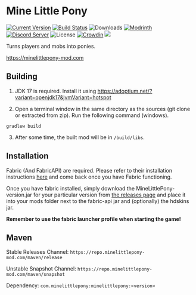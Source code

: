 # Mine Little Pony

[![Current Version](https://img.shields.io/github/v/release/MineLittlePony/MineLittlePony)](https://github.com/MineLittlePony/MineLittlePony/releases/latest)
[![Build Status](https://github.com/MineLittlePony/MineLittlePony/actions/workflows/gradle-build.yml/badge.svg)](https://github.com/MineLittlePony/MineLittlePony/actions/workflows/gradle-build.yml)
![Downloads](https://img.shields.io/github/downloads/MineLittlePony/MineLittlePony/total.svg?color=yellowgreen)
[![Modrinth](https://img.shields.io/badge/dynamic/json?url=https%3A%2F%2Fapi.modrinth.com%2Fv2%2Fproject%2Fmine-little-pony%2Fversion&query=%24%5B0%5D.version_number&label=modrinth)](https://modrinth.com/mod/mine-little-pony)
[![Discord Server](https://img.shields.io/discord/182490536119107584.svg?color=blueviolet)](https://discord.gg/HbJSFyu)
![License](https://img.shields.io/github/license/MineLittlePony/MineLittlePony)
[![Crowdin](https://badges.crowdin.net/mine-little-pony/localized.svg)](https://crowdin.com/project/mine-little-pony)
![](https://img.shields.io/badge/api-fabric-orange.svg)

Turns players and mobs into ponies.

https://minelittlepony-mod.com

## Building

1. JDK 17 is required. Install it using https://adoptium.net/?variant=openjdk17&jvmVariant=hotspot

2. Open a terminal window in the same directory as the sources (git clone or extracted from zip). Run the following command (windows).

```
gradlew build
```

3. After some time, the built mod will be in `/build/libs`.

## Installation

Fabric (And FabricAPI) are required. Please refer to their installation instructions <a href="https://fabricmc.net">here</a> and come back once you have Fabric functioning.

Once you have fabric installed, simply download the MineLittlePony-version.jar for your particular version from [the releases page](https://github.com/MineLittlePony/MineLittlePony/releases) and place it into your mods folder next to the fabric-api jar and (optionally) the hdskins jar.

**Remember to use the fabric launcher profile when starting the game!**

## Maven

Stable Releases Channel: `https://repo.minelittlepony-mod.com/maven/release`

Unstable Snapshot Channel: `https://repo.minelittlepony-mod.com/maven/snapshot`

Dependency: `com.minelittlepony:minelittlepony:<version>`

